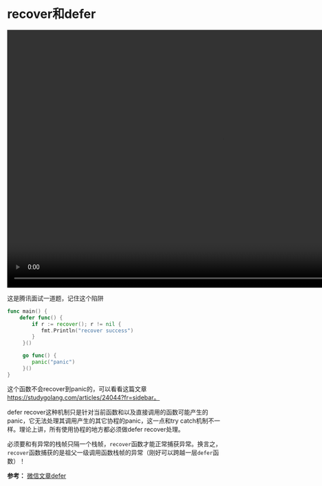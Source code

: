 # recover和defer

<video id="video" width="1000px" height="600px" controls="controls">
    <source id="mp4" src="./assets/videos/panic和recover多套几层你还hold住吗？.mp4" type="video/mp4">
</video>

这是腾讯面试一道题，记住这个陷阱

```go
func main() {
    defer func() {
        if r := recover(); r != nil {
           fmt.Println("recover success")
        }
     }()

     go func() {
        panic("panic")
     }()
}
```

这个函数不会recover到panic的，可以看看这篇文章 https://studygolang.com/articles/24044?fr=sidebar。

defer recover这种机制只是针对当前函数和以及直接调用的函数可能产生的panic，它无法处理其调用产生的其它协程的panic，这一点和try catch机制不一样。理论上讲，所有使用协程的地方都必须做defer recover处理。

必须要和有异常的栈帧只隔一个栈帧，`recover`函数才能正常捕获异常。换言之，`recover`函数捕获的是祖父一级调用函数栈帧的异常（刚好可以跨越一层`defer`函数）！



**参考：**  [微信文章defer](https://mp.weixin.qq.com/s/txj7jQNki_8zIArb9kSHeg)